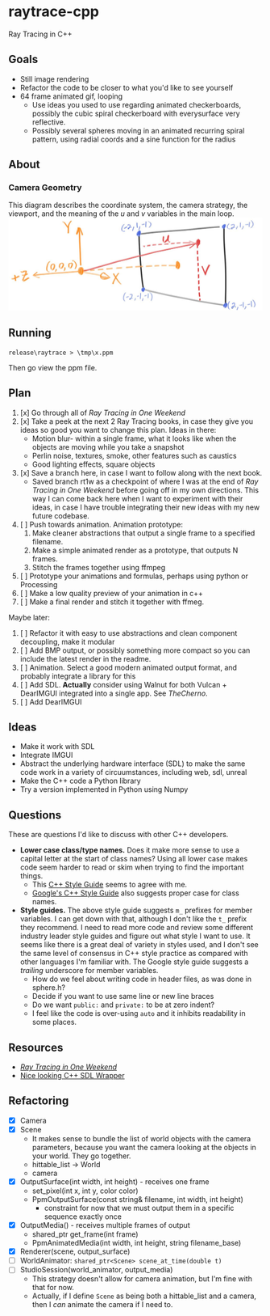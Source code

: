 # raytrace-cpp
Ray Tracing in C++

## Goals
* Still image rendering
* Refactor the code to be closer to what you'd like to see yourself
* 64 frame animated gif, looping
	* Use ideas you used to use regarding animated checkerboards, possibly the cubic spiral checkerboard with everysurface very reflective.
	* Possibly several spheres moving in an animated recurring spiral pattern, using radial coords and a sine function for the radius

## About
### Camera Geometry
This diagram describes the coordinate system, the camera strategy, the viewport,
and the meaning of the *u* and *v* variables in the main loop.
![Coordinates and Viewport](doc/img/fig-1.03-cam-geom.jpg)

## Running
```
release\raytrace > \tmp\x.ppm
```
Then go view the ppm file.

## Plan
1. [x] Go through all of *Ray Tracing in One Weekend*
1. [x] Take a peek at the next 2 Ray Tracing books, in case they give you ideas so good you want to change this plan. Ideas in there:
	* Motion blur- within a single frame, what it looks like when the objects are moving while you take a snapshot
	* Perlin noise, textures, smoke, other features such as caustics
	* Good lighting effects, square objects
1. [x] Save a branch here, in case I want to follow along with the next book.
	* Saved branch rt1w as a checkpoint of where I was at the end of *Ray Tracing in One Weekend* before going off in my own directions.  This way I can come back here when I want to experiment with their ideas, in case I have trouble integrating their new ideas with my new future codebase.
1. [ ] Push towards animation. Animation prototype:
	1. Make cleaner abstractions that output a single frame to a specified filename.
	1. Make a simple animated render as a prototype, that outputs N frames.
	1. Stitch the frames together using ffmpeg
1. [ ] Prototype your animations and formulas, perhaps using python or Processing
1. [ ] Make a low quality preview of your animation in c++
1. [ ] Make a final render and stitch it together with ffmeg.

Maybe later:
1. [ ] Refactor it with easy to use abstractions and clean component decoupling, make it modular
1. [ ] Add BMP output, or possibly something more compact so you can include the latest render in the readme.
1. [ ] Animation. Select a good modern animated output format, and probably integrate a library for this
1. [ ] Add SDL. **Actually** consider using Walnut for both Vulcan + DearIMGUI integrated into a single app. See *TheCherno*.
1. [ ] Add DearIMGUI

## Ideas
* Make it work with SDL
* Integrate IMGUI
* Abstract the underlying hardware interface (SDL) to make the same code work in a variety of circuumstances, including web, sdl, unreal
* Make the C++ code a Python library
* Try a version implemented in Python using Numpy

## Questions
These are questions I'd like to discuss with other C++ developers.
* **Lower case class/type names.** Does it make more sense to use a capital letter at the start of class names?  Using all lower case makes code seem harder to read or skim when trying to find the important things.
	* This [C++ Style Guide](https://lefticus.gitbooks.io/cpp-best-practices/content/03-Style.html) seems to agree with me.
	* [Google's C++ Style Guide](https://google.github.io/styleguide/cppguide.html#General_Naming_Rules) also suggests proper case for class names.
* **Style guides.** The above style guide suggests `m_` prefixes for member variables. I can get down with that, although I don't like the `t_` prefix they recommend.  I need to read more code and review some different industry leader style guides and figure out what style I want to use.  It seems like there is a great deal of variety in styles used, and I don't see the same level of consensus in C++ style practice as compared with other languages I'm familiar with.  The Google style guide suggests a *trailing* underscore for member variables.
	* How do we feel about writing code in header files, as was done in sphere.h?
	* Decide if you want to use same line or new line braces
	* Do we want `public:` and `private:` to be at zero indent?
	* I feel like the code is over-using `auto` and it inhibits readability in some places.

## Resources
* [_Ray Tracing in One Weekend_](https://raytracing.github.io/books/RayTracingInOneWeekend.html)
* [Nice looking C++ SDL Wrapper](https://github.com/libSDL2pp/libSDL2pp)

## Refactoring
* [x] Camera
* [x] Scene
	* It makes sense to bundle the list of world objects with the camera parameters,
		because you want the camera looking at the objects in your world. They go together.
	* hittable_list -> World
	* camera
* [x] OutputSurface(int width, int height) - receives one frame
	* set_pixel(int x, int y, color color)
	* PpmOutputSurface(const string& filename, int width, int height)
		* constraint for now that we must output them in a specific sequence exactly once
* [x] OutputMedia() - receives multiple frames of output
	* shared_ptr<OutputSurface> get_frame(int frame)
	* PpmAnimatedMedia(int width, int height, string filename_base)
* [x] Renderer(scene, output_surface)
* [ ] WorldAnimator: `shared_ptr<Scene> scene_at_time(double t)`
* [ ] StudioSession(world_animator, output_media)
	* This strategy doesn't allow for camera animation, but I'm fine with that for now.
	* Actually, if I define `Scene` as being both a hittable_list and a camera, then I *can* animate the camera if I need to.
